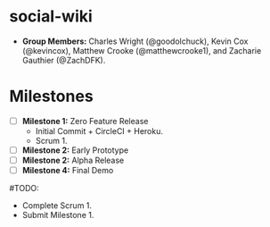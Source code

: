 # social-wiki
- **Group Members:** Charles Wright (@goodolchuck), Kevin Cox (@kevincox), Matthew Crooke (@matthewcrooke1), and Zacharie Gauthier (@ZachDFK).

# Milestones
- [ ] **Milestone 1:** Zero Feature Release
  - Initial Commit + CircleCI + Heroku.
  - Scrum 1.
- [ ] **Milestone 2:** Early Prototype
- [ ] **Milestone 2:** Alpha Release
- [ ] **Milestone 4:** Final Demo

#TODO:
- Complete Scrum 1.
- Submit Milestone 1.
